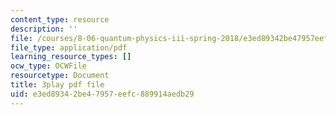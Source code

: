 ```yaml
---
content_type: resource
description: ''
file: /courses/8-06-quantum-physics-iii-spring-2018/e3ed89342be47957eefc889914aedb29_FIef9sP-Yq8.pdf
file_type: application/pdf
learning_resource_types: []
ocw_type: OCWFile
resourcetype: Document
title: 3play pdf file
uid: e3ed8934-2be4-7957-eefc-889914aedb29
---
```

